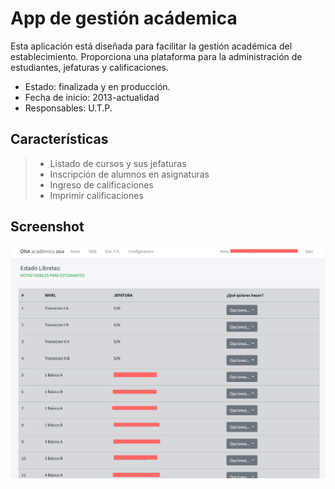 # App de gestión acádemica

Esta aplicación está diseñada para facilitar la gestión académica del establecimiento. Proporciona una plataforma para la administración de estudiantes, jefaturas y calificaciones. 

- Estado: finalizada y en producción.
- Fecha de inicio: 2013-actualidad
- Responsables: U.T.P.

## Características
>- Listado de cursos y sus jefaturas
>- Inscripción de alumnos en asignaturas
>- Ingreso de calificaciones
>- Imprimir calificaciones

## Screenshot
![Pantalla Principal Academico](img/screenshot-academico.png)
